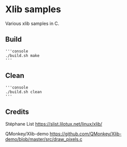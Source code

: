 # Xlib samples
Various xlib samples in C.

## Build
    '''console
    ./build.sh make
    '''
    
## Clean 
    '''console
    ./build.sh clean
    '''

## Credits 
Stéphane List
https://slist.lilotux.net/linux/xlib/

QMonkey/Xlib-demo
https://github.com/QMonkey/Xlib-demo/blob/master/src/draw_pixels.c
